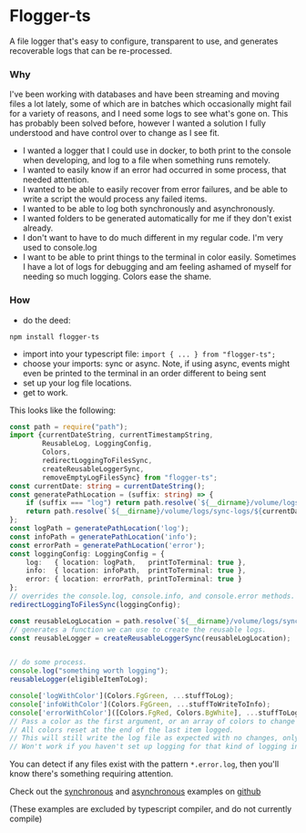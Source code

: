 # Flogger-ts
A file logger that's easy to configure, transparent to use, and generates recoverable logs that can be re-processed.



### Why
I've been working with databases and have been streaming and moving files a lot lately, some of which are in batches which occasionally might fail for a variety of reasons, and I need some logs to see what's gone on.
This has probably been solved before, however I wanted a solution I fully understood and have control over to change as I see fit.
- I wanted a logger that I could use in docker, to both print to the console when developing, and log to a file when something runs remotely.
- I wanted to easily know if an error had occurred in some process, that needed attention.
- I wanted to be able to easily recover from error failures, and be able to write a script the would process any failed items.
- I wanted to be able to log both synchronously and asynchronously.
- I wanted folders to be generated automatically for me if they don't exist already.
- I don't want to have to do much different in my regular code. I'm very used to console.log
- I want to be able to print things to the terminal in color easily. Sometimes I have a lot of logs for debugging and am feeling ashamed of myself for needing so much logging. Colors ease the shame.

### How
- do the deed:
```shell
npm install flogger-ts
```
- import into your typescript file: `import { ... } from "flogger-ts";`
- choose your imports: sync or async. Note, if using async, events might even be printed to the terminal in an order different to being sent
- set up your log file locations.
- get to work.

This looks like the following:
```typescript
const path = require("path");
import {currentDateString, currentTimestampString,
        ReusableLog, LoggingConfig,
        Colors,
        redirectLoggingToFilesSync,
        createReusableLoggerSync,
        removeEmptyLogFilesSync} from "flogger-ts";
const currentDate: string = currentDateString();
const generatePathLocation = (suffix: string) => {
    if (suffix === "log") return path.resolve(`${__dirname}/volume/logs/sync-logs/${currentDate}.log`);
    return path.resolve(`${__dirname}/volume/logs/sync-logs/${currentDate}.${suffix}.log`);
};
const logPath = generatePathLocation('log');
const infoPath = generatePathLocation('info');
const errorPath = generatePathLocation('error');
const loggingConfig: LoggingConfig = {
    log:   { location: logPath,   printToTerminal: true },
    info:  { location: infoPath,  printToTerminal: true },
    error: { location: errorPath, printToTerminal: true }
};
// overrides the console.log, console.info, and console.error methods. Note: console.time will be considered as to info.
redirectLoggingToFilesSync(loggingConfig);

const reusableLogLocation = path.resolve(`${__dirname}/volume/logs/sync-logs/reusable_logs`);
// generates a function we can use to create the reusable logs.
const reusableLogger = createReusableLoggerSync(reusableLogLocation);


// do some process.
console.log("something worth logging");
reusableLogger(eligibleItemToLog);

console['logWithColor'](Colors.FgGreen, ...stuffToLog);
console['infoWithColor'](Colors.FgGreen, ...stuffToWriteToInfo);
console['errorWithColor']([Colors.FgRed, Colors.BgWhite], ...stuffToLog);
// Pass a color as the first argument, or an array of colors to change both the foreground and background.
// All colors reset at the end of the last item logged.
// This will still write the log file as expected with no changes, only stdout will be affected.
// Won't work if you haven't set up logging for that kind of logging in your loggingConfig. Eg. console["warnWithColor"] would not work. Will throw an error and crash your program.
```

You can detect if any files exist with the pattern `*.error.log`, then you'll know there's something requiring attention.

Check out the [synchronous](https://github.com/Mark-McCracken/flogger-ts/blob/master/examples/example-sync-logs.ts) and [asynchronous](https://github.com/Mark-McCracken/flogger-ts/blob/master/examples/example-async-logs.ts) examples on [github](https://github.com/Mark-McCracken/flogger-ts)
 
(These examples are excluded by typescript compiler, and do not currently compile)